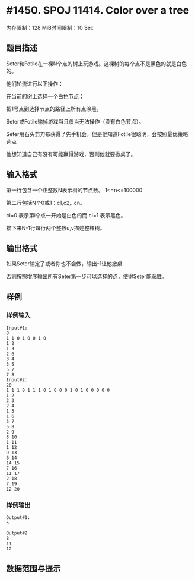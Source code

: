 # #1450. SPOJ 11414. Color over a tree

内存限制：128 MiB时间限制：10 Sec

## 题目描述

Seter和Fotile在一棵N个点的树上玩游戏。这棵树的每个点不是黑色的就是白色的。

他们轮流进行以下操作：

在当前的树上选择一个白色节点；

把1号点到选择节点的路径上所有点涂黑。

Seter或Fotile输掉游戏当且仅当无法操作（没有白色节点）。

Seter用石头剪刀布获得了先手机会，但是他知道Fotile很聪明，会按照最优策略选点

他想知道自己有没有可能赢得游戏，否则他就要掀桌了。

## 输入格式

第一行包含一个正整数N表示树的节点数。 1<=n<=100000

第二行包括N个0或1：c1,c2,..cn。

ci=0 表示第i个点一开始是白色的而 ci=1 表示黑色。

接下来N-1行每行两个整数u,v描述整棵树。

## 输出格式

如果Seter输定了或者你也不会做，输出-1让他掀桌.

否则按照增序输出所有Seter第一步可以选择的点，使得Seter能获胜。

## 样例

### 样例输入

    
    Input#1:
    8
    1 1 0 1 0 0 1 0
    1 2
    1 3
    2 6
    3 4
    3 5
    5 7
    7 8 
    Input#2:
    20
    1 1 1 0 1 1 1 0 1 0 0 0 1 0 1 0 0 0 0 0
    1 2
    2 3
    2 4
    1 5
    1 6
    5 7
    5 8
    2 9
    8 10
    1 11
    1 12
    9 13
    6 14
    14 15
    7 16
    11 17
    2 18
    7 19
    12 20 
    

### 样例输出

    
    Output#1:
    5
    
    Output#2
    8
    11
    12 
    

## 数据范围与提示
